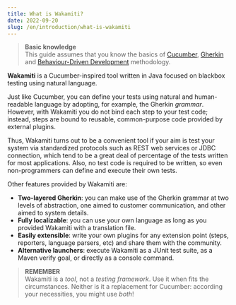 ```yaml
---
title: What is Wakamiti?
date: 2022-09-20
slug: /en/introduction/what-is-wakamiti
---
```



> **Basic knowledge** <br />
> This guide assumes that you know the basics of [Cucumber](https://cucumber.io/docs/guides/overview/),
> [Gherkin](https://cucumber.io/docs/gherkin/) and [Behaviour-Driven Development](https://cucumber.io/docs/bdd/)
> methodology.

**Wakamiti** is a Cucumber-inspired tool written in Java focused on blackbox testing using natural language.

Just like Cucumber, you can define your tests using natural and human-readable language by adopting, for example, the
Gherkin *grammar*. However, with Wakamiti you do not bind each step to your test code; instead, steps are bound to 
reusable, common-purpose code provided by external plugins.

Thus, Wakamiti turns out to be a convenient tool if your aim is test your system via standardized protocols such as REST
web services or JDBC connection, which tend to be a great deal of percentage of the tests written for most applications.
Also, no test code is required to be written, so even non-programmers can define and execute their own tests.

Other features provided by Wakamiti are:

- **Two-layered Gherkin**: you can make use of the Gherkin grammar at two levels of abstraction, one aimed to customer
  communication, and other aimed to system details.
- **Fully localizable**: you can use your own language as long as you provided Wakamiti with a translation file.
- **Easily extensible**: write your own plugins for any extension point (steps, reporters, language parsers, etc) and
  share them with the community.
- **Alternative launchers**: execute Wakamiti as a JUnit test suite, as a Maven verify goal, or directly as a console
  command.

> **REMEMBER** <br />
> Wakamiti is a *tool*, not a *testing framework*. Use it when fits the circumstances. Neither is it a replacement for
> Cucumber: according your necessities, you might use *both*!
